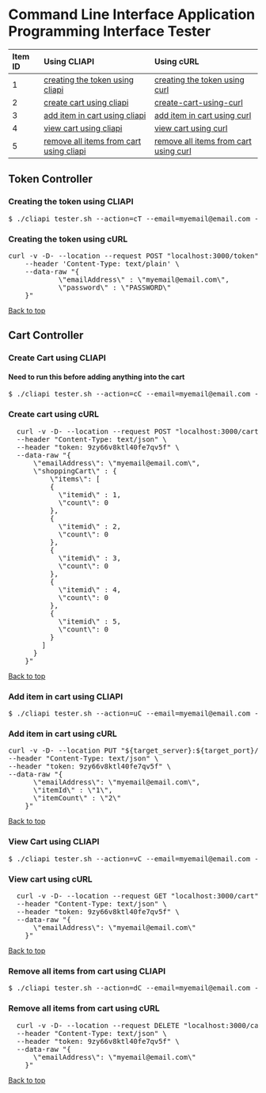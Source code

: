 # Command Line Interface Application Programming Interface Tester

| Item ID     | Using CLIAPI      | Using cURL     |
| :---------- | :-------------    | :------------- |
| 1       | [creating the token using cliapi](https://github.com/denezt/nodejs-exercises/blob/main/ex3/testing/README.md#creating-the-token-using-cliapi)  | [creating the token using curl](https://github.com/denezt/nodejs-exercises/blob/main/ex3/testing/README.md#creating-the-token-using-curl) |
| 2       | [create cart using cliapi](https://github.com/denezt/nodejs-exercises/blob/main/ex3/testing/README.md#create-cart-using-cliapi)  | [create-cart-using-curl](https://github.com/denezt/nodejs-exercises/blob/main/ex3/testing/README.md#create-cart-using-curl) |
| 3       | [add item in cart using cliapi](https://github.com/denezt/nodejs-exercises/blob/main/ex3/testing/README.md#add-item-in-cart-using-cliapi) | [add item in cart using curl](https://github.com/denezt/nodejs-exercises/blob/main/ex3/testing/README.md#add-item-in-cart-using-curl) |
| 4       | [view cart using cliapi](https://github.com/denezt/nodejs-exercises/blob/main/ex3/testing/README.md#view-cart-using-cliapi) | [view cart using curl](https://github.com/denezt/nodejs-exercises/blob/main/ex3/testing/README.md#view-cart-using-curl) |
| 5       | [remove all items from cart using cliapi](https://github.com/denezt/nodejs-exercises/blob/main/ex3/testing/README.md#remove-all-items-from-cart-using-cliapi) | [remove all items from cart using curl](https://github.com/denezt/nodejs-exercises/blob/main/ex3/testing/README.md#remove-all-items-from-cart-using-curl) |

<!-- Token Features -->
<h2>Token Controller</h2>
<!-- Token Features 1 -->
<h3>Creating the token using CLIAPI</h3>
<pre>
$ ./cliapi_tester.sh --action=cT --email=myemail@email.com --data=PASSWORD
</pre>
<h3>Creating the token using cURL</h3>
<pre>
curl -v -D- --location --request POST "localhost:3000/token" \
    --header 'Content-Type: text/plain' \
    --data-raw "{
            \"emailAddress\" : \"myemail@email.com\",
            \"password\" : \"PASSWORD\"
    }"
</pre>

[Back to top](https://github.com/denezt/nodejs-exercises/blob/main/ex3/testing/README.md#command-line-interface-application-programming-interface-tester)

<!-- Cart Features -->
<h2>Cart Controller</h2>
<!-- Cart Features 1 -->
<h3>Create Cart using CLIAPI</h3>
<h4>Need to run this before adding anything into the cart</h4>
<pre>
$ ./cliapi_tester.sh --action=cC --email=myemail@email.com --token=9zy66v8ktl40fe7qv5f
</pre>
<h3>Create cart using cURL</h3>
<pre>
  curl -v -D- --location --request POST "localhost:3000/cart" \
  --header "Content-Type: text/json" \
  --header "token: 9zy66v8ktl40fe7qv5f" \
  --data-raw "{
      \"emailAddress\": \"myemail@email.com\",
      \"shoppingCart\" : {
          \"items\": [
          {
            \"itemid\" : 1,
            \"count\": 0
          },
          {
            \"itemid\" : 2,
            \"count\": 0
          },
          {
            \"itemid\" : 3,
            \"count\": 0
          },
          {
            \"itemid\" : 4,
            \"count\": 0
          },
          {
            \"itemid\" : 5,
            \"count\": 0
          }
        ]
      }
    }"
</pre>

[Back to top](https://github.com/denezt/nodejs-exercises/blob/main/ex3/testing/README.md#command-line-interface-application-programming-interface-tester)

<!-- Cart Features 2 -->
<h3>Add item in cart using CLIAPI</h3>
<pre>
$ ./cliapi_tester.sh --action=uC --email=myemail@email.com --token=9zy66v8ktl40fe7qv5f
</pre>
<h3>Add item in cart using cURL</h3>
<pre>
curl -v -D- --location PUT "${target_server}:${target_port}/cart" \
--header "Content-Type: text/json" \
--header "token: 9zy66v8ktl40fe7qv5f" \
--data-raw "{
      \"emailAddress\": \"myemail@email.com\",
      \"itemId\" : \"1\",
      \"itemCount\" : \"2\"
    }"
</pre>

[Back to top](https://github.com/denezt/nodejs-exercises/blob/main/ex3/testing/README.md#command-line-interface-application-programming-interface-tester)

<!-- Cart Features 3 -->
<h3>View Cart using CLIAPI</h3>
<pre>
$ ./cliapi_tester.sh --action=vC --email=myemail@email.com --token=9zy66v8ktl40fe7qv5f
</pre>

<h3>View cart using cURL</h3>
<pre>
  curl -v -D- --location --request GET "localhost:3000/cart" \
  --header "Content-Type: text/json" \
  --header "token: 9zy66v8ktl40fe7qv5f" \
  --data-raw "{
      \"emailAddress\": \"myemail@email.com\"
    }"
</pre>

[Back to top](https://github.com/denezt/nodejs-exercises/blob/main/ex3/testing/README.md#command-line-interface-application-programming-interface-tester)

<!-- Cart Features 4 -->
<h3>Remove all items from cart using CLIAPI</h3>
<pre>
$ ./cliapi_tester.sh --action=dC --email=myemail@email.com --token=9zy66v8ktl40fe7qv5f
</pre>

<h3>Remove all items from cart using cURL</h3>
<pre>
  curl -v -D- --location --request DELETE "localhost:3000/cart" \
  --header "Content-Type: text/json" \
  --header "token: 9zy66v8ktl40fe7qv5f" \
  --data-raw "{
      \"emailAddress\": \"myemail@email.com\"
    }"
</pre>

[Back to top](https://github.com/denezt/nodejs-exercises/blob/main/ex3/testing/README.md#command-line-interface-application-programming-interface-tester)
